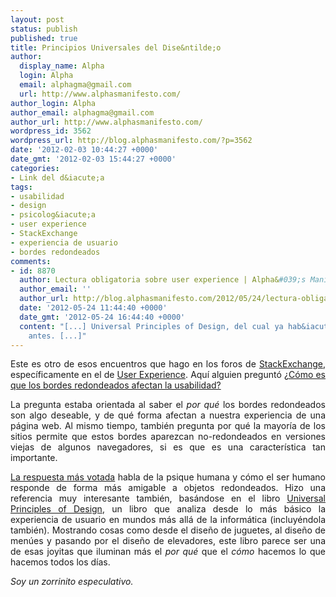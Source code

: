 ```yaml
---
layout: post
status: publish
published: true
title: Principios Universales del Dise&ntilde;o
author:
  display_name: Alpha
  login: Alpha
  email: alphagma@gmail.com
  url: http://www.alphasmanifesto.com/
author_login: Alpha
author_email: alphagma@gmail.com
author_url: http://www.alphasmanifesto.com/
wordpress_id: 3562
wordpress_url: http://blog.alphasmanifesto.com/?p=3562
date: '2012-02-03 10:44:27 +0000'
date_gmt: '2012-02-03 15:44:27 +0000'
categories:
- Link del d&iacute;a
tags:
- usabilidad
- design
- psicolog&iacute;a
- user experience
- StackExchange
- experiencia de usuario
- bordes redondeados
comments:
- id: 8870
  author: Lectura obligatoria sobre user experience | Alpha&#039;s Manifesto
  author_email: ''
  author_url: http://blog.alphasmanifesto.com/2012/05/24/lectura-obligatoria-sobre-user-experience/
  date: '2012-05-24 11:44:40 +0000'
  date_gmt: '2012-05-24 16:44:40 +0000'
  content: "[...] Universal Principles of Design, del cual ya hab&iacute;amos hablado
    antes. [...]"
---
```

<p style="text-align: justify;">Este es otro de esos encuentros que hago en los foros de <a href="http://stackexchange.com/">StackExchange</a>, espec&iacute;ficamente en el de <a href="http://ux.stackexchange.com/">User Experience</a>. Aqu&iacute; alguien pregunt&oacute; <a href="http://ux.stackexchange.com/questions/11150/how-do-rounded-corners-affect-usability">&iquest;C&oacute;mo es que los bordes redondeados afectan la usabilidad?</a></p>
<p style="text-align: justify;">La pregunta estaba orientada al saber el <em>por qu&eacute;</em>&nbsp;los bordes redondeados son algo deseable, y de qu&eacute; forma afectan a nuestra experiencia de una p&aacute;gina web. Al mismo tiempo, tambi&eacute;n pregunta por qu&eacute; la mayor&iacute;a de los sitios permite que estos bordes aparezcan no-redondeados en versiones viejas de algunos navegadores, si es que es una caracter&iacute;stica tan importante.</p>
<p style="text-align: justify;"><a href="http://ux.stackexchange.com/a/11151/8702">La respuesta m&aacute;s votada</a> habla de la psique humana y c&oacute;mo el ser humano responde de forma m&aacute;s amigable a objetos redondeados. Hizo una referencia muy interesante tambi&eacute;n, bas&aacute;ndose en el libro <a href="http://stuffcreators.com/upod/">Universal Principles of Design</a>, un libro que analiza desde lo m&aacute;s b&aacute;sico la experiencia de usuario en mundos m&aacute;s all&aacute; de la inform&aacute;tica (incluy&eacute;ndola tambi&eacute;n). Mostrando cosas como desde el dise&ntilde;o de juguetes, al dise&ntilde;o de men&uacute;es y pasando por el dise&ntilde;o de elevadores, este libro parece ser una de esas joyitas que iluminan m&aacute;s el <em>por qu&eacute;</em>&nbsp;que el <em>c&oacute;mo</em>&nbsp;hacemos lo que hacemos todos los d&iacute;as.</p>
<p style="text-align: justify;"><em>Soy un zorrinito especulativo.</em></p>
